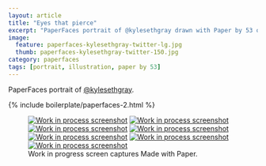 ```yaml
---
layout: article
title: "Eyes that pierce"
excerpt: "PaperFaces portrait of @kylesethgray drawn with Paper by 53 on an iPad."
image: 
  feature: paperfaces-kylesethgray-twitter-lg.jpg
  thumb: paperfaces-kylesethgray-twitter-150.jpg
category: paperfaces
tags: [portrait, illustration, paper by 53]
---
```


PaperFaces portrait of [@kylesethgray](http://twitter.com/kylesethgray).

{% include boilerplate/paperfaces-2.html %}

<figure class="third">
  <a href="{{ site.url }}/images/paperfaces-kylesethgray-process-1-lg.jpg"><img src="{{ site.url }}/images/paperfaces-kylesethgray-process-1-600.jpg" alt="Work in process screenshot"></a>
  <a href="{{ site.url }}/images/paperfaces-kylesethgray-process-2-lg.jpg"><img src="{{ site.url }}/images/paperfaces-kylesethgray-process-2-600.jpg" alt="Work in process screenshot"></a>
  <a href="{{ site.url }}/images/paperfaces-kylesethgray-process-3-lg.jpg"><img src="{{ site.url }}/images/paperfaces-kylesethgray-process-3-600.jpg" alt="Work in process screenshot"></a>
  <a href="{{ site.url }}/images/paperfaces-kylesethgray-process-4-lg.jpg"><img src="{{ site.url }}/images/paperfaces-kylesethgray-process-4-600.jpg" alt="Work in process screenshot"></a>
  <a href="{{ site.url }}/images/paperfaces-kylesethgray-process-5-lg.jpg"><img src="{{ site.url }}/images/paperfaces-kylesethgray-process-5-600.jpg" alt="Work in process screenshot"></a>
  <a href="{{ site.url }}/images/paperfaces-kylesethgray-process-6-lg.jpg"><img src="{{ site.url }}/images/paperfaces-kylesethgray-process-6-600.jpg" alt="Work in process screenshot"></a>
  <a href="{{ site.url }}/images/paperfaces-kylesethgray-process-7-lg.jpg"><img src="{{ site.url }}/images/paperfaces-kylesethgray-process-7-600.jpg" alt="Work in process screenshot"></a>
  <figcaption>Work in progress screen captures Made with Paper.</figcaption>
</figure>